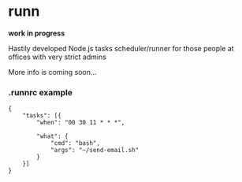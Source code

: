 runn
===

**work in progress**

Hastily developed Node.js tasks scheduler/runner for those people at offices with very strict admins

More info is coming soon...

### .runnrc example

```
{
    "tasks": [{
        "when": "00 30 11 * * *",

        "what": {
            "cmd": "bash",
            "args": "~/send-email.sh"
        }
    }]
}
```
